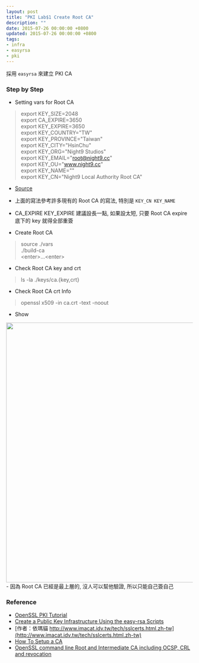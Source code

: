 ```yaml
---
layout: post
title: "PKI Lab$1 Create Root CA"
description: ""
date: 2015-07-26 00:00:00 +0800
updated: 2015-07-26 00:00:00 +0800
tags:
- infra
- easyrsa
- pki
---
```


採用 ```easyrsa``` 來建立 PKI CA

### Step by Step
- Setting vars for Root CA
> export KEY_SIZE=2048  
export CA_EXPIRE=3650  
export KEY_EXPIRE=3650  
export KEY_COUNTRY="TW"  
export KEY_PROVINCE="Taiwan"  
export KEY_CITY="HsinChu"  
export KEY_ORG="Night9 Studios"  
export KEY_EMAIL="root@night9.cc"  
export KEY_OU="www.night9.cc"  
export KEY_NAME=""  
export KEY_CN="Night9 Local Authority Root CA"  

  - [Source](https://github.com/pichuang/easy-rsa/blob/root_ca/vars)
  - 上面的寫法參考許多現有的 Root CA 的寫法, 特別是 ```KEY_CN KEY_NAME```
  - CA\_EXPIRE KEY\_EXPIRE 建議設長一點, 如果設太短, 只要 Root CA expire 底下的 key 就得全部重簽

- Create Root CA
> source ./vars  
./build-ca  
\<enter\>...\<enter\>  

- Check Root CA key and crt
> ls -la ./keys/ca.{key,crt}

- Check Root CA crt Info
> openssl x509 -in ca.crt -text -noout

- Show
<img src="https://lh3.googleusercontent.com/BqIPGP-VpmBI0_6TJNqwt2klqYSdOwvwn5DlSESKo_g=w1044-h1278-no" width="600" height="700">
  - 因為 Root CA 已經是最上層的, 沒人可以幫他驗證, 所以只能自己簽自己



### Reference
- [OpenSSL PKI Tutorial](http://pki-tutorial.readthedocs.org/en/latest/simple/)
- [Create a Public Key Infrastructure Using the easy-rsa Scripts](https://wiki.archlinux.org/index.php/Create_a_Public_Key_Infrastructure_Using_the_easy-rsa_Scripts)
- [作者：依瑪貓 http://www.imacat.idv.tw/tech/sslcerts.html.zh-tw](http://www.imacat.idv.tw/tech/sslcerts.html.zh-tw)
- [How To Setup a CA](http://pages.cs.wisc.edu/~zmiller/ca-howto/)
- [OpenSSL command line Root and Intermediate CA including OCSP, CRL and revocation](https://raymii.org/s/tutorials/OpenSSL_command_line_Root_and_Intermediate_CA_including_OCSP_CRL%20and_revocation.html)
